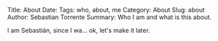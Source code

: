 Title: About
Date:
Tags: who, about, me
Category: About
Slug: about
Author: Sebastian Torrente
Summary: Who I am and what is this about.

I am Sebastián, since I wa... ok, let's make it later.